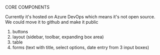 CORE COMPONENTS

Currently it's hosted on Azure DevOps which means it's not open source. We could move it to github and make it public

1. buttons
2. layout (sidebar, toolbar, expanding box area)
3. table
4. forms (text with title, select options, date entry from 3 input boxes)
